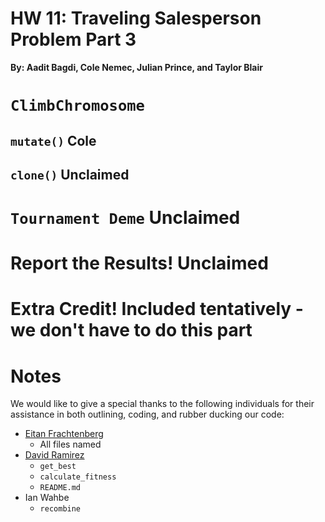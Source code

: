 # HW 11: Traveling Salesperson Problem Part 3

**By: Aadit Bagdi, Cole Nemec, Julian Prince, and Taylor Blair**

# `ClimbChromosome`

## `mutate()` **Cole**

## `clone()` **Unclaimed**

# `Tournament Deme` **Unclaimed**

# Report the Results!  **Unclaimed**

# Extra Credit! **Included tentatively - we don't have to do this part**

# Notes

We would like to give a special thanks to the following individuals for their assistance in both outlining, coding, and rubber ducking our code:
 + [Eitan Frachtenberg](https://github.com/eitanf)
	 + All files named
 + [David Ramirez](https://www.reed.edu/faculty-profiles/profiles/ramirez-david.html)
	 + `get_best`
	 + `calculate_fitness`
	 + `README.md`
 + Ian Wahbe
	 + `recombine`
